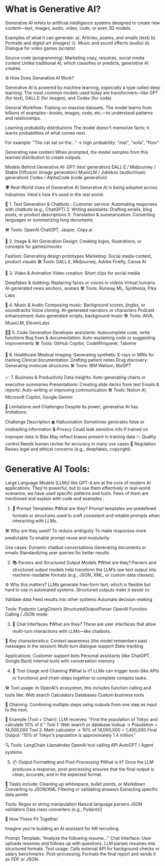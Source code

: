 # What is Generative AI?
Generative AI refers to artificial intelligence systems designed to create new content—text, images, audio, video, code, or even 3D models.

Examples of what it can generate:
     a). Articles, poems, and emails (text)
     b). Portraits and digital art (images)
     c). Music and sound effects (audio)
     d). Dialogue for video games (scripts)

Source code (programming):
Marketing copy, resumes, social media content Unlike traditional AI, which classifies or predicts, generative AI creates.

⚙️ How Does Generative AI Work?

Generative AI is powered by machine learning, especially a type called deep learning. 
The most common models used today are transformers—like GPT (for text), DALL·E (for images), and Codex (for code).

General Workflow:
Training on massive datasets. The model learns from billions of examples—books, images, code, etc.—to understand patterns and relationships.

Learning probability distributions
The model doesn't memorize facts; it learns probabilities of what comes next.

For example:
"The cat sat on the..." → high probability: "mat", "sofa", "floor"

Generating new content
When prompted, the model samples from this learned distribution to create outputs.

Models Behind Generative AI:
GPT (text generation)
DALL·E / Midjourney / Stable Diffusion (image generation)
MusicLM / Jukebox (audio/music generation)
Codex / AlphaCode (code generation)


🌍 Real-World Uses of Generative AI
Generative AI is being adopted across industries. Here's how it’s used in the real world:

💬 1. Text Generation & Chatbots :  Customer service: Automating responses with chatbots (e.g., ChatGPT)
   2.  Writing assistants: Drafting emails, blog posts, or product descriptions
   3.  Translation & summarization: Converting languages or summarizing long documents

🛠️ Tools: OpenAI ChatGPT, Jasper, Copy.ai


🎨 2. Image & Art Generation
Design: Creating logos, illustrations, or concepts for games/movies

Fashion: Generating design prototypes
Marketing: Social media content, product visuals
🛠️ Tools: DALL·E, Midjourney, Adobe Firefly, Canva AI


🎥 3. Video & Animation
Video creation: Short clips for social media

Deepfakes & dubbing: Replacing faces or voices in videos
Virtual humans: AI-generated news anchors, avatars
🛠️ Tools: Runway ML, Synthesia, Pika Labs


🎵 4. Music & Audio
Composing music: Background scores, jingles, or soundtracks
Voice cloning: AI-generated narrators or characters
Podcast enhancement: Auto-generated scripts, background music
🛠️ Tools: AIVA, MusicLM, ElevenLabs


👨‍💻 5. Code Generation
Developer assistants: Autocomplete code, write functions
Bug fixes & documentation: Auto-explaining code or suggesting improvements
🛠️ Tools: GitHub Copilot, CodeWhisperer, Tabnine

🏥 6. Healthcare
Medical imaging: Generating synthetic X-rays or MRIs for training
Clinical documentation: Drafting patient notes
Drug discovery: Generating molecule structures
🛠️ Tools: IBM Watson, BioGPT

📈 7. Business & Productivity
Data insights: Auto-generating charts or executive summaries
Presentations: Creating slide decks from text
Emails & reports: Auto-writing or improving communication
🛠️ Tools: Notion AI, Microsoft Copilot, Google Gemini

🤖 Limitations and Challenges
Despite its power, generative AI has limitations:

Challenge	Description
✖️ Hallucination	Sometimes generates false or misleading information
🔒 Privacy	Could leak sensitive info if trained on improper data
⚖️ Bias	May reflect biases present in training data
📉 Quality control	Needs human review for accuracy in many use cases
💼 Regulation	Raises legal and ethical concerns (e.g., deepfakes, copyright)


# Generative AI Tools:
   Large Language Models (LLMs) like GPT-4 are at the core of modern AI applications. They’re powerful, but to use them effectively in real-world scenarios, we have used specific patterns and tools.
   Fews of them are mentioned and explain with code and examples :

   1. 📄 Prompt Templates
❓What are they?
Prompt templates are predefined formats or structures used to craft consistent and reliable prompts when interacting with LLMs.

🛠 Why are they used?
To reduce ambiguity
To make responses more predictable
To enable prompt reuse and modularity

Use cases:
Dynamic chatbot conversations
Generating documents or emails
Standardizing user queries for better results

2. 📚 Parsers and Structured Output Models
❓What are they?
Parsers and structured output models help transform the LLM’s raw text output into machine-readable formats (e.g., JSON, XML, or custom data classes).

⚙️ Why this matters?
LLMs generate free-form text, which is flexible but hard to use in automated systems. Structured outputs make it easier to:

Validate data
Feed results into other systems
Automate decision-making

 Tools:
Pydantic
LangChain’s StructuredOutputParser
OpenAI Function Calling / JSON mode


3. 💬 Chat Interfaces
❓What are they?
These are user interfaces that allow multi-turn interactions with LLMs—like chatbots.

🔁 Key characteristics:
Context awareness (the model remembers past messages in the session)
Multi-turn dialogue support
State tracking

Applications:
Customer support bots
Personal assistants (like ChatGPT, Google Bard)
Internal tools with conversation memory

4. 🔧 Tool Usage and Chaining
❓What is it?
LLMs can trigger tools (like APIs or functions) and chain steps together to complete complex tasks.

🛠 Tool usage:
In OpenAI’s ecosystem, this includes function calling and tools like:
Web search
Calculators
Databases
Custom business tools

🔗 Chaining:
Combining multiple steps using outputs from one step as input to the next.

🧱 Example (Tool + Chain):
LLM receives: "Find the population of Tokyo and calculate 10% of it."
Tool 1: Web search or database lookup → Population = 14,000,000
Tool 2: Math calculator → 10% of 14,000,000 = 1,400,000
Final Output: "10% of Tokyo's population is approximately 1.4 million."

🔍 Tools:
LangChain
LlamaIndex
OpenAI tool calling API
AutoGPT / Agent systems

5. 📦 Output Formatting and Post-Processing
❓What is it?
Once the LLM produces a response, post-processing ensures that the final output is clean, accurate, and in the expected format.

🎯 Tasks include:
Cleaning up whitespace, bullet points, or Markdown
Converting to JSON/XML
Filtering or validating answers
Extracting specific data points

Tools:
Regex or string manipulation
Natural language parsers
JSON validators
Data class converters (e.g., Pydantic)

🧩 How These Fit Together

Imagine you're building an AI assistant for HR recruiting:

Prompt Template: “Analyze the following resume...”
Chat Interface: User uploads resumes and follows up with questions.
LLM parses resumes into structured formats.
Tool usage: Calls external API for background checks or salary benchmarks.
Post-processing: Formats the final report and sends it as PDF or JSON.

